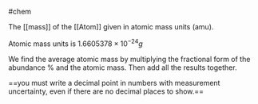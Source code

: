 #chem 

The [[mass]] of the [[Atom]] given in atomic mass units (amu).

Atomic mass units is $1.6605378\times10^{-24}g$

We find the average atomic mass by multiplying the fractional form of the abundance % and the atomic mass. Then add all the results together. 


==you must write a decimal point in numbers with measurement uncertainty, even if there are no decimal places to show.==